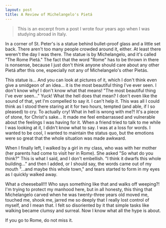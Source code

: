 ```yaml
---
layout: post
title: A Review of Michelangelo's Pietá
---
```


> This is an excerpt from a post I wrote four years ago when I was studying abroad in Italy.


In a corner of St. Peter's is a statue behind bullet-proof glass and a little set back. There aren't too many people crowded around it, either. At least there weren't the day I was there. The statue is by Michelangelo, and it's called "The Rome Pietá." The fact that the word "Rome" has to be thrown in there is nonsense, because I just don't think anyone should care about any other Pietá after this one, especially not any of Michelangelo's other Pietás.

This statue is... And you can look at pictures of it, which I don't think even give a smidgeon of an idea... it is the most beautiful thing I've ever seen. I don't know why! I don't know what that means! "The most beautiful thing I've ever seen..." Yuck! What the hell does that mean? I don't even like the sound of that, yet I'm compelled to say it. I can't help it. This was all I could think as I stood there staring at it for two hours, tempted (and able, if I so pleased) to cry. To actually cry! What in hell is wrong with me?! It's a piece of stone, for Christ's sake... It made me feel embarrassed and vulnerable about the feelings I was having for it. When a friend tried to talk to me while I was looking at it, I didn't know what to say. I was at a loss for words. I wanted to be cool, I wanted to maintain the status quo, but the emotions were so great that the whole situation was made awkward.

When I finally left, I walked by a girl in my class, who was with her mother (her parents had come to visit her in Rome). She asked "So what do you think?" This is what I said, and I don't embellish. "I think it dwarfs this whole building..." and then I added, or I should say, the words came out of my mouth "...and maybe this whole town," and tears started to form in my eyes as I quickly walked away.

What a cheeseball!!! Who says something like that and walks off weeping?! I'm trying to protect my manhood here, but in all honesty, this thing that Michelangelo carved when he was twenty-three years old moved me, touched me, shook me, jarred me so deeply that I really lost control of myself, and I mean that. I felt so disoriented by it that simple tasks like walking became clumsy and surreal. Now I know what all the hype is about.

If you go to Rome, do not miss it.
